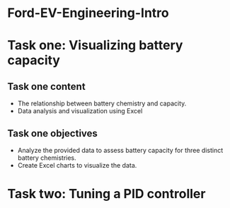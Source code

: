# Ford-EV-Engineering-Intro

# Task one: Visualizing battery capacity
## Task one content
* The relationship between battery chemistry and capacity.
* Data analysis and visualization using Excel
## Task one objectives
* Analyze the provided data to assess battery capacity for three distinct battery chemistries.
* Create Excel charts to visualize the data.
# Task two: Tuning a PID controller
